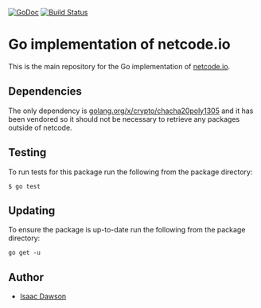 [![GoDoc](https://godoc.org/github.com/nadavash/netcode?status.svg)](http://godoc.org/github.com/nadavash/netcode) [![Build Status](https://travis-ci.org/nadavash/netcode.svg?branch=master)](https://travis-ci.org/nadavash/netcode)

Go implementation of netcode.io
===============================

This is the main repository for the Go implementation of [netcode.io](http://netcode.io).

## Dependencies
The only dependency is [golang.org/x/crypto/chacha20poly1305](https://godoc.org/golang.org/x/crypto/chacha20poly1305) and it has been vendored so it should not be necessary to retrieve any packages outside of netcode.

## Testing
To run tests for this package run the following from the package directory:

    $ go test

## Updating 
To ensure the package is up-to-date run the following from the package directory:

    go get -u

## Author

- [Isaac Dawson](https://github.com/wirepair)
